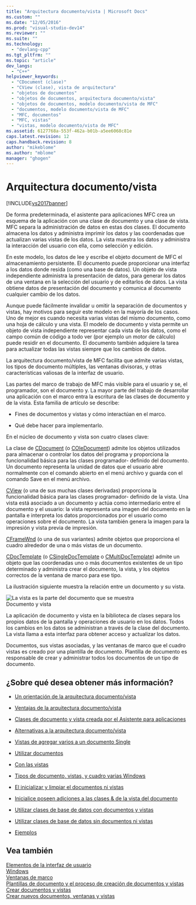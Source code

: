 ```yaml
---
title: "Arquitectura documento/vista | Microsoft Docs"
ms.custom: ""
ms.date: "12/05/2016"
ms.prod: "visual-studio-dev14"
ms.reviewer: ""
ms.suite: ""
ms.technology: 
  - "devlang-cpp"
ms.tgt_pltfrm: ""
ms.topic: "article"
dev_langs: 
  - "C++"
helpviewer_keywords: 
  - "CDocument (clase)"
  - "CView (clase), vista de arquitectura"
  - "objetos de documentos"
  - "objetos de documentos, arquitectura documento/vista"
  - "objetos de documentos, modelo documento/vista de MFC"
  - "documentos, modelo documento/vista de MFC"
  - "MFC, documentos"
  - "MFC, vistas"
  - "vistas, modelo documento/vista de MFC"
ms.assetid: 6127768a-553f-462a-b01b-a5ee6068c81e
caps.latest.revision: 12
caps.handback.revision: 8
author: "mikeblome"
ms.author: "mblome"
manager: "ghogen"
---
```

# Arquitectura documento/vista
[!INCLUDE[vs2017banner](../assembler/inline/includes/vs2017banner.md)]

De forma predeterminada, el asistente para aplicaciones MFC crea un esquema de la aplicación con una clase de documento y una clase de vista.  MFC separa la administración de datos en estas dos clases.  El documento almacena los datos y administra imprimir los datos y las coordenadas que actualizan varias vistas de los datos.  La vista muestra los datos y administra la interacción del usuario con ella, como selección y edición.  
  
 En este modelo, los datos de lee y escribe el objeto document de MFC el almacenamiento persistente.  El documento puede proporcionar una interfaz a los datos donde resida \(como una base de datos\).  Un objeto de vista independiente administra la presentación de datos, para generar los datos de una ventana en la selección del usuario y de editarlos de datos.  La vista obtiene datos de presentación del documento y comunica al documento cualquier cambio de los datos.  
  
 Aunque puede fácilmente invalidar u omitir la separación de documentos y vistas, hay motivos para seguir este modelo en la mayoría de los casos.  Uno de mejor es cuando necesita varias vistas del mismo documento, como una hoja de cálculo y una vista.  El modelo de documento y vista permite un objeto de vista independiente representar cada vista de los datos, como el campo común de código a todo ver \(por ejemplo un motor de cálculo\) puede residir en el documento.  El documento también adquiere la tarea para actualizar todas las vistas siempre que los cambios de datos.  
  
 La arquitectura documento\/vista de MFC facilita que admite varias vistas, los tipos de documento múltiples, las ventanas divisoras, y otras características valiosas de la interfaz de usuario.  
  
 Las partes del marco de trabajo de MFC más visible para el usuario y se, el programador, son el documento y.  La mayor parte del trabajo de desarrollar una aplicación con el marco entra la escritura de las clases de documento y de la vista.  Esta familia de artículo se describe:  
  
-   Fines de documentos y vistas y cómo interactúan en el marco.  
  
-   Qué debe hacer para implementarlo.  
  
 En el núcleo de documento y vista son cuatro clases clave:  
  
 La clase de [CDocument](../mfc/reference/cdocument-class.md) \(o [COleDocument](../mfc/reference/coledocument-class.md)\) admite los objetos utilizados para almacenar o controlar los datos del programa y proporciona la funcionalidad básica para las clases programador\- definido del documento.  Un documento representa la unidad de datos que el usuario abre normalmente con el comando abierto en el menú archivo y guarda con el comando Save en el menú archivo.  
  
 [CView](../mfc/reference/cview-class.md) \(o una de sus muchas clases derivadas\) proporciona la funcionalidad básica para las clases programador\- definido de la vista.  Una vista está asociado a un documento y actúa como intermediario entre el documento y el usuario: la vista representa una imagen del documento en la pantalla e interpreta los datos proporcionados por el usuario como operaciones sobre el documento.  La vista también genera la imagen para la impresión y vista previa de impresión.  
  
 [CFrameWnd](../mfc/reference/cframewnd-class.md) \(o una de sus variantes\) admite objetos que proporciona el cuadro alrededor de una o más vistas de un documento.  
  
 [CDocTemplate](../mfc/reference/cdoctemplate-class.md) \(o [CSingleDocTemplate](../mfc/reference/csingledoctemplate-class.md) o [CMultiDocTemplate](../mfc/reference/cmultidoctemplate-class.md)\) admite un objeto que las coordenadas uno o más documentos existentes de un tipo determinado y administra crear el documento, la vista, y los objetos correctos de la ventana de marco para ese tipo.  
  
 La ilustración siguiente muestra la relación entre un documento y su vista.  
  
 ![La vista es la parte del documento que se muestra](../mfc/media/vc379n1.png "vc379N1")  
Documento y vista  
  
 La aplicación de documento y vista en la biblioteca de clases separa los propios datos de la pantalla y operaciones de usuario en los datos.  Todos los cambios en los datos se administran a través de la clase del documento.  La vista llama a esta interfaz para obtener acceso y actualizar los datos.  
  
 Documentos, sus vistas asociadas, y las ventanas de marco que el cuadro vistas es creado por una plantilla de documento.  Plantilla de documento es responsable de crear y administrar todos los documentos de un tipo de documento.  
  
## ¿Sobre qué desea obtener más información?  
  
-   [Un orientación de la arquitectura documento\/vista](../mfc/a-portrait-of-the-document-view-architecture.md)  
  
-   [Ventajas de la arquitectura documento\/vista](../mfc/advantages-of-the-document-view-architecture.md)  
  
-   [Clases de documento y vista creada por el Asistente para aplicaciones](../mfc/document-and-view-classes-created-by-the-mfc-application-wizard.md)  
  
-   [Alternativas a la arquitectura documento\/vista](../mfc/alternatives-to-the-document-view-architecture.md)  
  
-   [Vistas de agregar varios a un documento Single](../mfc/adding-multiple-views-to-a-single-document.md)  
  
-   [Utilizar documentos](../mfc/using-documents.md)  
  
-   [Con las vistas](../mfc/using-views.md)  
  
-   [Tipos de documento, vistas, y cuadro varias Windows](../mfc/multiple-document-types-views-and-frame-windows.md)  
  
-   [El inicializar y limpiar el documentos ni vistas](../mfc/initializing-and-cleaning-up-documents-and-views.md)  
  
-   [Inicialice poseen adiciones a las clases & de la vista del documento](../mfc/creating-new-documents-windows-and-views.md)  
  
-   [Utilizar clases de base de datos con documentos y vistas](../data/mfc-using-database-classes-with-documents-and-views.md)  
  
-   [Utilizar clases de base de datos sin documentos ni vistas](../data/mfc-using-database-classes-without-documents-and-views.md)  
  
-   [Ejemplos](../top/visual-cpp-samples.md)  
  
## Vea también  
 [Elementos de la interfaz de usuario](../mfc/user-interface-elements-mfc.md)   
 [Windows](../mfc/windows.md)   
 [Ventanas de marco](../mfc/frame-windows.md)   
 [Plantillas de documento y el proceso de creación de documentos y vistas](../mfc/document-templates-and-the-document-view-creation-process.md)   
 [Crear documentos y vistas](../mfc/document-view-creation.md)   
 [Crear nuevos documentos, ventanas y vistas](../mfc/creating-new-documents-windows-and-views.md)